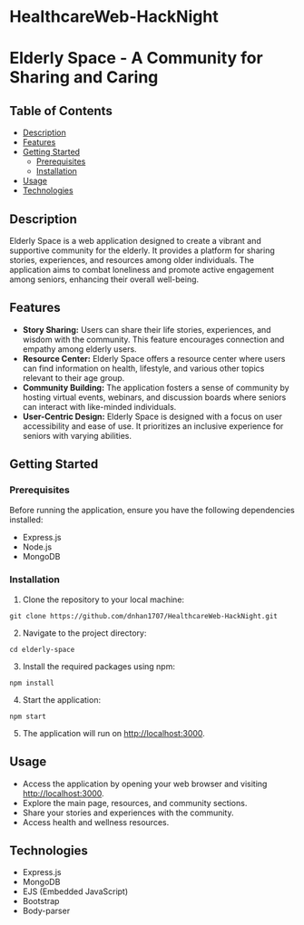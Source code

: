 # HealthcareWeb-HackNight
<h1>Elderly Space - A Community for Sharing and Caring</h1>

<h2>Table of Contents</h2>
<ul>
    <li><a href="#description">Description</a></li>
    <li><a href="#features">Features</a></li>
    <li><a href="#getting-started">Getting Started</a>
        <ul>
            <li><a href="#prerequisites">Prerequisites</a></li>
            <li><a href="#installation">Installation</a></li>
        </ul>
    </li>
    <li><a href="#usage">Usage</a></li>
    <li><a href="#technologies">Technologies</a></li>

</ul>

<h2 id="description">Description</h2>
<p>Elderly Space is a web application designed to create a vibrant and supportive community for the elderly. It provides a platform for sharing stories, experiences, and resources among older individuals. The application aims to combat loneliness and promote active engagement among seniors, enhancing their overall well-being.</p>

<h2 id="features">Features</h2>
<ul>
    <li><strong>Story Sharing:</strong> Users can share their life stories, experiences, and wisdom with the community. This feature encourages connection and empathy among elderly users.</li>
    <li><strong>Resource Center:</strong> Elderly Space offers a resource center where users can find information on health, lifestyle, and various other topics relevant to their age group.</li>
    <li><strong>Community Building:</strong> The application fosters a sense of community by hosting virtual events, webinars, and discussion boards where seniors can interact with like-minded individuals.</li>
    <li><strong>User-Centric Design:</strong> Elderly Space is designed with a focus on user accessibility and ease of use. It prioritizes an inclusive experience for seniors with varying abilities.</li>
</ul>

<h2 id="getting-started">Getting Started</h2>
<h3 id="prerequisites">Prerequisites</h3>
<p>Before running the application, ensure you have the following dependencies installed:</p>
<ul>
    <li>Express.js</li>
    <li>Node.js</li>
    <li>MongoDB</li>
</ul>

<h3 id="installation">Installation</h3>
<ol>
    <li>Clone the repository to your local machine:</li>
</ol>
<pre><code>git clone https://github.com/dnhan1707/HealthcareWeb-HackNight.git</code></pre>
<ol start="2">
    <li>Navigate to the project directory:</li>
</ol>
<pre><code>cd elderly-space</code></pre>
<ol start="3">
    <li>Install the required packages using npm:</li>
</ol>
<pre><code>npm install</code></pre>
<ol start="4">
    <li>Start the application:</li>
</ol>
<pre><code>npm start</code></pre>
<ol start="5">
    <li>The application will run on <a href="http://localhost:3000">http://localhost:3000</a>.</li>
</ol>

<h2 id="usage">Usage</h2>
<ul>
    <li>Access the application by opening your web browser and visiting <a href="http://localhost:3000">http://localhost:3000</a>.</li>
    <li>Explore the main page, resources, and community sections.</li>
    <li>Share your stories and experiences with the community.</li>
    <li>Access health and wellness resources.</li>
</ul>

<h2 id="technologies">Technologies</h2>
<ul>
    <li>Express.js</li>
    <li>MongoDB</li>
    <li>EJS (Embedded JavaScript)</li>
    <li>Bootstrap</li>
    <li>Body-parser</li>
</ul>
